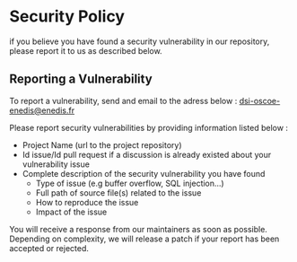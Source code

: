 # Security Policy

if you believe you have found a security vulnerability in our repository, please report it to us as described below.

## Reporting a Vulnerability

To report a vulnerability, send and email to the adress below : [dsi-oscoe-enedis@enedis.fr](mailto:dsi-oscoe-enedis@enedis.fr)

Please report security vulnerabilities by providing information listed below :
- Project Name (url to the project repository)
- Id issue/Id pull request if a discussion is already existed about your vulnerability issue
- Complete description of the security vulnerability you have found
  - Type of issue (e.g buffer overflow, SQL injection...)
  - Full path of source file(s) related to the issue
  - How to reproduce the issue
  - Impact of the issue

You will receive a response from our maintainers as soon as possible. Depending on complexity, we will release a patch if your report has been accepted or rejected.